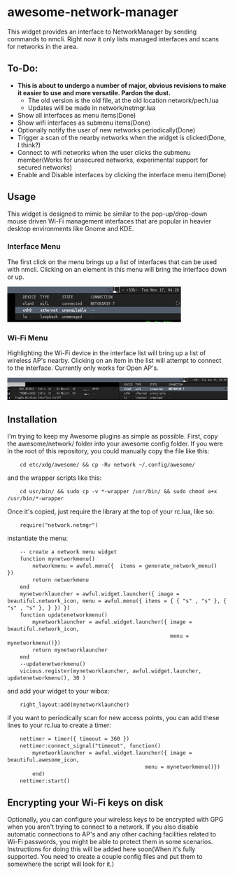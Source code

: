 awesome-network-manager
==========================

This widget provides an interface to NetworkManager by sending commands to
nmcli. Right now it only lists managed interfaces and scans for networks in
the area.

To-Do:
------
   * **This is about to undergo a number of major, obvious revisions to make it easier to use and more versatile. Pardon the dust.**
     - The old version is the old file, at the old location network/pech.lua
     - Updates will be made in network/netmgr.lua
   * Show all interfaces as menu items(Done)
   * Show wifi interfaces as submenu items(Done)
   * Optionally notify the user of new networks periodically(Done)
   * Trigger a scan of the nearby networks when the widget is clicked(Done, I think?)
   * Connect to wifi networks when the user clicks the submenu member(Works for unsecured networks, experimental support for secured networks)
   * Enable and Disable interfaces by clicking the interface menu item(Done)

Usage
-----

This widget is designed to mimic be similar to the pop-up/drop-down mouse driven
Wi-Fi management interfaces that are popular in heavier desktop environments
like Gnome and KDE.

### Interface Menu
The first click on the menu brings up a list of interfaces that can be used with
nmcli. Clicking on an element in this menu will bring the interface down or up.

![Screenshot of the Interface Menu](https://raw.githubusercontent.com/cmotc/awesome-network-manager/master/nm1.png)

### Wi-Fi Menu
Highlighting the Wi-Fi device in the interface list will bring up a list of
wireless AP's nearby. Clicking on an item in the list will attempt to connect to
the interface. Currently only works for Open AP's.

![Screenshot of the Wifi Menu](https://raw.githubusercontent.com/cmotc/awesome-network-manager/master/nm2.png)

Installation
------------

I'm trying to keep my Awesome plugins as simple as possible. First, copy the
awesome/network/ folder into your awesome config folder. If you were in the
root of this repository, you could manually copy the file like this:

        cd etc/xdg/awesome/ && cp -Rv network ~/.config/awesome/

and the wrapper scripts like this:

        cd usr/bin/ && sudo cp -v *-wrapper /usr/bin/ && sudo chmod a+x /usr/bin/*-wrapper

Once it's copied, just require the library at the top of your rc.lua, like so:

        require("network.netmgr")

instantiate the menu:

        -- create a network menu widget
        function mynetworkmenu()
            networkmenu = awful.menu({	items = generate_network_menu()	  })
            return networkmenu
        end
        mynetworklauncher = awful.widget.launcher({ image = beautiful.network_icon, menu = awful.menu({ items = { { "s" , "s" }, { "s" , "s" }, } }) })
        function updatenetworkmenu()
            mynetworklauncher = awful.widget.launcher({ image = beautiful.network_icon,
                                                        menu = mynetworkmenu()})
            return mynetworklauncher
        end
        --updatenetworkmenu()
        vicious.register(mynetworklauncher, awful.widget.launcher, updatenetworkmenu(), 30 )

and add your widget to your wibox:

        right_layout:add(mynetworklauncher)

if you want to periodically scan for new access points, you can add these lines
to your rc.lua to create a timer:

        nettimer = timer({ timeout = 360 })
        nettimer:connect_signal("timeout", function()
            mynetworklauncher = awful.widget.launcher({ image = beautiful.awesome_icon,
                                                menu = mynetworkmenu()})
            end)
        nettimer:start()

Encrypting your Wi-Fi keys on disk
----------------------------------
Optionally, you can configure your wireless keys to be encrypted with GPG when
you aren't trying to connect to a network. If you also disable automatic
connections to AP's and any other caching facilities related to Wi-Fi passwords,
you might be able to protect them in some scenarios. Instructions for doing this
will be added here soon(When it's fully supported. You need to create a couple
config files and put them to somewhere the script will look for it.)


